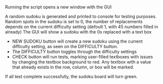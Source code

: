 Running the script opens a new window with the GUI

A random sudoku is generated and printed to console for testing purposes.
Random spots in the sudoku is set to 0, the number of replacements depends on the current difficulty setting (defoult 1, with 45 numbers filled in already)
The GUI will show a sudoku with the 0s replaced with a text box

- NEW SUDOKU button will create a new sudoku using the current difficulty setting, as seen on the DIFFICULTY button.
- The DIFFICULTY button toggles through the difficulty settings
- CHECK button will run tests, marking user-filled textboxes with issues by changing the textbox background to red. Any textbox with a value that already exists in the row, column, or box will be marked.

If all test complete successfully, the sudoku board will turn green.
